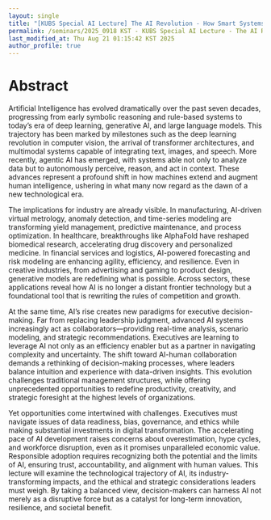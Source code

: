 ```yaml
---
layout: single
title: "[KUBS Special AI Lecture] The AI Revolution - How Smart Systems Are Reshaping Industries and Executive Decision-Making"
permalink: /seminars/2025_0918 KST - KUBS Special AI Lecture - The AI Revolution - How Smart Systems Are Reshaping Industries and Executive Decision-Making/abstract
last_modified_at: Thu Aug 21 01:15:42 KST 2025
author_profile: true
---
```


# Abstract

Artificial Intelligence has evolved dramatically over the past seven decades, progressing from early symbolic reasoning and rule-based systems to today’s era of deep learning, generative AI, and large language models. This trajectory has been marked by milestones such as the deep learning revolution in computer vision, the arrival of transformer architectures, and multimodal systems capable of integrating text, images, and speech. More recently, agentic AI has emerged, with systems able not only to analyze data but to autonomously perceive, reason, and act in context. These advances represent a profound shift in how machines extend and augment human intelligence, ushering in what many now regard as the dawn of a new technological era.

The implications for industry are already visible. In manufacturing, AI-driven virtual metrology, anomaly detection, and time-series modeling are transforming yield management, predictive maintenance, and process optimization. In healthcare, breakthroughs like AlphaFold have reshaped biomedical research, accelerating drug discovery and personalized medicine. In financial services and logistics, AI-powered forecasting and risk modeling are enhancing agility, efficiency, and resilience. Even in creative industries, from advertising and gaming to product design, generative models are redefining what is possible. Across sectors, these applications reveal how AI is no longer a distant frontier technology but a foundational tool that is rewriting the rules of competition and growth.

At the same time, AI’s rise creates new paradigms for executive decision-making. Far from replacing leadership judgment, advanced AI systems increasingly act as collaborators—providing real-time analysis, scenario modeling, and strategic recommendations. Executives are learning to leverage AI not only as an efficiency enabler but as a partner in navigating complexity and uncertainty. The shift toward AI-human collaboration demands a rethinking of decision-making processes, where leaders balance intuition and experience with data-driven insights. This evolution challenges traditional management structures, while offering unprecedented opportunities to redefine productivity, creativity, and strategic foresight at the highest levels of organizations.

Yet opportunities come intertwined with challenges. Executives must navigate issues of data readiness, bias, governance, and ethics while making substantial investments in digital transformation. The accelerating pace of AI development raises concerns about overestimation, hype cycles, and workforce disruption, even as it promises unparalleled economic value. Responsible adoption requires recognizing both the potential and the limits of AI, ensuring trust, accountability, and alignment with human values. This lecture will examine the technological trajectory of AI, its industry-transforming impacts, and the ethical and strategic considerations leaders must weigh. By taking a balanced view, decision-makers can harness AI not merely as a disruptive force but as a catalyst for long-term innovation, resilience, and societal benefit.
